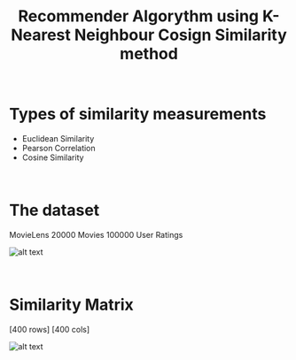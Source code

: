 

<h1 align="center">
	Recommender Algorythm using K-Nearest Neighbour Cosign Similarity method
</h1>

<br />


# Types of similarity measurements

- Euclidean Similarity
- Pearson Correlation
- Cosine Similarity

<br />


# The dataset

MovieLens
20000 Movies
100000 User Ratings

![alt text](https://uploads-ssl.webflow.com/60255c87f21230edfb5fa38e/643522b898dccaaff9247f04_Movies%20Heatmap.png)

<br />


# Similarity Matrix

[400 rows]
[400 cols]

![alt text](https://uploads-ssl.webflow.com/60255c87f21230edfb5fa38e/643522b9fb1d6e4e4e056ff0_Similarity%20Matrix.png)

<br />
